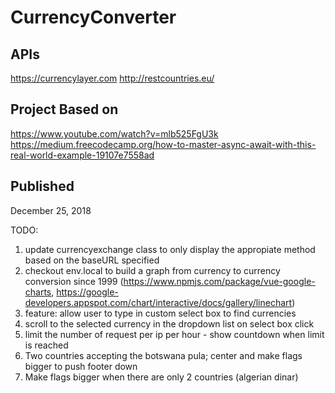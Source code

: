 # CurrencyConverter

## APIs
https://currencylayer.com
http://restcountries.eu/

## Project Based on
https://www.youtube.com/watch?v=mlb525FgU3k
https://medium.freecodecamp.org/how-to-master-async-await-with-this-real-world-example-19107e7558ad

## Published
December 25, 2018

TODO:
1. update currencyexchange class to only display the appropiate method based on the baseURL specified
2. checkout env.local to build a graph from currency to currency conversion since 1999 (https://www.npmjs.com/package/vue-google-charts, https://google-developers.appspot.com/chart/interactive/docs/gallery/linechart)
3. feature: allow user to type in custom select box to find currencies
4. scroll to the selected currency in the dropdown list on select box click
6. limit the number of request per ip per hour - show countdown when limit is reached
7. Two countries accepting the botswana pula; center and make flags bigger to push footer down
8. Make flags bigger when there are only 2 countries (algerian dinar)
